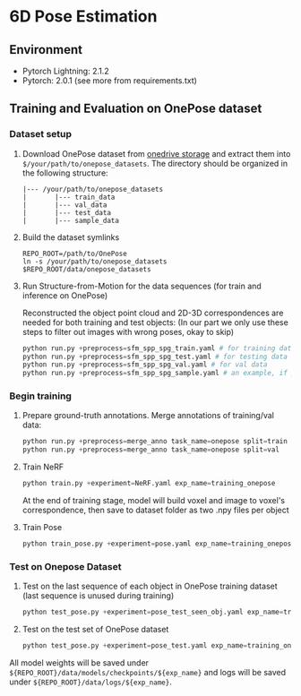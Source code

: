 # 6D Pose Estimation

## Environment
- Pytorch Lightning: 2.1.2
- Pytorch: 2.0.1
(see more from requirements.txt)

## Training and Evaluation on OnePose dataset
### Dataset setup 
1. Download OnePose dataset from [onedrive storage](https://zjueducn-my.sharepoint.com/:f:/g/personal/zihaowang_zju_edu_cn/ElfzHE0sTXxNndx6uDLWlbYB-2zWuLfjNr56WxF11_DwSg?e=GKI0Df) and extract them into `$/your/path/to/onepose_datasets`. 
The directory should be organized in the following structure:
    ```
    |--- /your/path/to/onepose_datasets
    |       |--- train_data
    |       |--- val_data
    |       |--- test_data
    |       |--- sample_data
    ```

2. Build the dataset symlinks
    ```shell
    REPO_ROOT=/path/to/OnePose
    ln -s /your/path/to/onepose_datasets $REPO_ROOT/data/onepose_datasets
    ```

3. Run Structure-from-Motion for the data sequences (for train and inference on OnePose)

    Reconstructed the object point cloud and 2D-3D correspondences are needed for both training and test objects: (In our part we only use these steps to filter out images with wrong poses, okay to skip)
    ```python
    python run.py +preprocess=sfm_spp_spg_train.yaml # for training data
    python run.py +preprocess=sfm_spp_spg_test.yaml # for testing data
    python run.py +preprocess=sfm_spp_spg_val.yaml # for val data
    python run.py +preprocess=sfm_spp_spg_sample.yaml # an example, if you don't want to test the full dataset
    ```

### Begin training
1. Prepare ground-truth annotations. Merge annotations of training/val data: 
    ```python
    python run.py +preprocess=merge_anno task_name=onepose split=train
    python run.py +preprocess=merge_anno task_name=onepose split=val
    ```
   
2. Train NeRF
    ```python
    python train.py +experiment=NeRF.yaml exp_name=training_onepose
    ```
    At the end of training stage, model will build voxel and image to voxel's correspondence, then save to dataset folder as two .npy files per object

3. Train Pose
    ```python
    python train_pose.py +experiment=pose.yaml exp_name=training_onepose
    ```

### Test on Onepose Dataset
1. Test on the last sequence of each object in OnePose training dataset (last sequence is unused during training)
    ```python
    python test_pose.py +experiment=pose_test_seen_obj.yaml exp_name=training_onepose
    ```
2. Test on the test set of OnePose dataset
    ```python
    python test_pose.py +experiment=pose_test.yaml exp_name=training_onepose
    ```
   
All model weights will be saved under `${REPO_ROOT}/data/models/checkpoints/${exp_name}` and logs will be saved under `${REPO_ROOT}/data/logs/${exp_name}`.
<!-- You can visualize the training process by tensorboard:
```shell
tensorboard xx
``` -->
